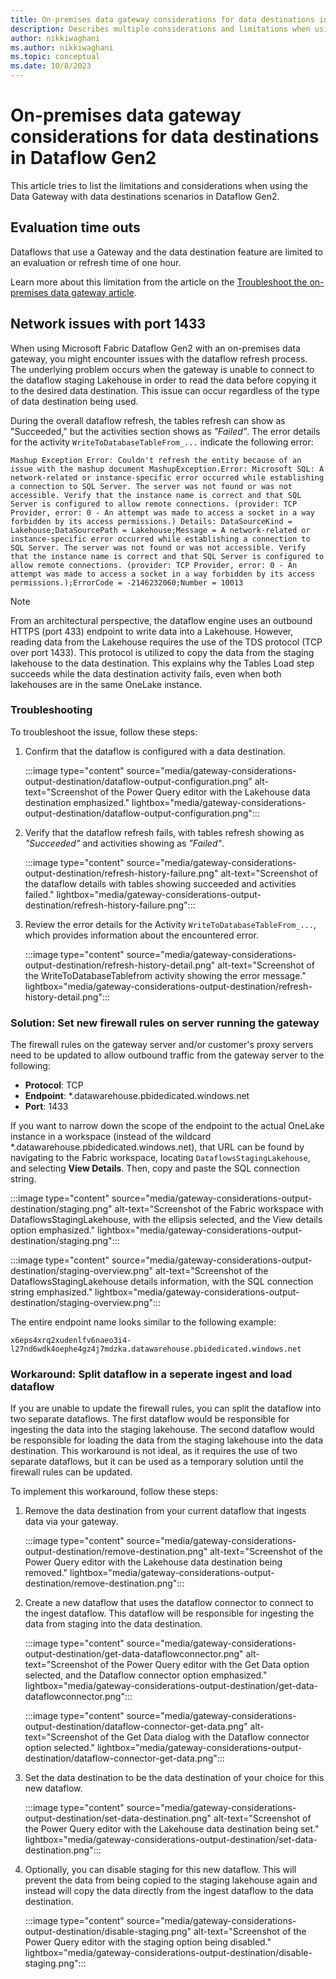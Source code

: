 ```yaml
---
title: On-premises data gateway considerations for data destinations in Dataflow Gen2
description: Describes multiple considerations and limitations when using a data gateway and the data destination feature inside of Dataflow Gen2
author: nikkiwaghani
ms.author: nikkiwaghani
ms.topic: conceptual
ms.date: 10/8/2023
---
```


# On-premises data gateway considerations for data destinations in Dataflow Gen2

This article tries to list the limitations and considerations when using the Data Gateway with data destinations scenarios in Dataflow Gen2.

## Evaluation time outs

Dataflows that use a Gateway and the data destination feature are limited to an evaluation or refresh time of one hour.

Learn more about this limitation from the article on the [Troubleshoot the on-premises data gateway article](/data-integration/gateway/service-gateway-tshoot#limitations-and-considerations).

## Network issues with port 1433

When using Microsoft Fabric Dataflow Gen2 with an on-premises data gateway, you might encounter issues with the dataflow refresh process. The underlying problem occurs when the gateway is unable to connect to the dataflow staging Lakehouse in order to read the data before copying it to the desired data destination. This issue can occur regardless of the type of data destination being used.

During the overall dataflow refresh, the tables refresh can show as "Succeeded," but the activities section shows as *"Failed"*. The error details for the activity `WriteToDatabaseTableFrom_...` indicate the following error:

```Mashup Exception Error: Couldn't refresh the entity because of an issue with the mashup document MashupException.Error: Microsoft SQL: A network-related or instance-specific error occurred while establishing a connection to SQL Server. The server was not found or was not accessible. Verify that the instance name is correct and that SQL Server is configured to allow remote connections. (provider: TCP Provider, error: 0 - An attempt was made to access a socket in a way forbidden by its access permissions.) Details: DataSourceKind = Lakehouse;DataSourcePath = Lakehouse;Message = A network-related or instance-specific error occurred while establishing a connection to SQL Server. The server was not found or was not accessible. Verify that the instance name is correct and that SQL Server is configured to allow remote connections. (provider: TCP Provider, error: 0 - An attempt was made to access a socket in a way forbidden by its access permissions.);ErrorCode = -2146232060;Number = 10013```

>[!NOTE]
>From an architectural perspective, the dataflow engine uses an outbound HTTPS (port 433) endpoint to write data into a Lakehouse. However, reading data from the Lakehouse requires the use of the TDS protocol (TCP over port 1433). This protocol is utilized to copy the data from the staging lakehouse to the data destination. This explains why the Tables Load step succeeds while the data destination activity fails, even when both lakehouses are in the same OneLake instance.

### Troubleshooting

To troubleshoot the issue, follow these steps:

1. Confirm that the dataflow is configured with a data destination.

   :::image type="content" source="media/gateway-considerations-output-destination/dataflow-output-configuration.png" alt-text="Screenshot of the Power Query editor with the Lakehouse data destination emphasized." lightbox="media/gateway-considerations-output-destination/dataflow-output-configuration.png":::

2. Verify that the dataflow refresh fails, with tables refresh showing as *"Succeeded"* and activities showing as *"Failed"*.

   :::image type="content" source="media/gateway-considerations-output-destination/refresh-history-failure.png" alt-text="Screenshot of the dataflow details with tables showing succeeded and activities failed." lightbox="media/gateway-considerations-output-destination/refresh-history-failure.png":::

3. Review the error details for the Activity `WriteToDatabaseTableFrom_...`, which provides information about the encountered error.

   :::image type="content" source="media/gateway-considerations-output-destination/refresh-history-detail.png" alt-text="Screenshot of the WriteToDatabaseTablefrom activity showing the error message." lightbox="media/gateway-considerations-output-destination/refresh-history-detail.png":::

### Solution: Set new firewall rules on server running the gateway

The firewall rules on the gateway server and/or customer's proxy servers need to be updated to allow outbound traffic from the gateway server to the following:

* **Protocol**: TCP
* **Endpoint**: *.datawarehouse.pbidedicated.windows.net
* **Port**: 1433

If you want to narrow down the scope of the endpoint to the actual OneLake instance in a workspace (instead of the wildcard *.datawarehouse.pbidedicated.windows.net), that URL can be found by navigating to the Fabric workspace, locating `DataflowsStagingLakehouse`, and selecting **View Details**. Then, copy and paste the SQL connection string.

:::image type="content" source="media/gateway-considerations-output-destination/staging.png" alt-text="Screenshot of the Fabric workspace with DataflowsStagingLakehouse, with the ellipsis selected, and the View details option emphasized." lightbox="media/gateway-considerations-output-destination/staging.png":::

:::image type="content" source="media/gateway-considerations-output-destination/staging-overview.png" alt-text="Screenshot of the DataflowsStagingLakehouse details information, with the SQL connection string emphasized." lightbox="media/gateway-considerations-output-destination/staging-overview.png":::

The entire endpoint name looks similar to the following example:

`x6eps4xrq2xudenlfv6naeo3i4-l27nd6wdk4oephe4gz4j7mdzka.datawarehouse.pbidedicated.windows.net`

### Workaround: Split dataflow in a seperate ingest and load dataflow

If you are unable to update the firewall rules, you can split the dataflow into two separate dataflows. The first dataflow would be responsible for ingesting the data into the staging lakehouse. The second dataflow would be responsible for loading the data from the staging lakehouse into the data destination. This workaround is not ideal, as it requires the use of two separate dataflows, but it can be used as a temporary solution until the firewall rules can be updated.

To implement this workaround, follow these steps:

1. Remove the data destination from your current dataflow that ingests data via your gateway.

    :::image type="content" source="media/gateway-considerations-output-destination/remove-destination.png" alt-text="Screenshot of the Power Query editor with the Lakehouse data destination being removed." lightbox="media/gateway-considerations-output-destination/remove-destination.png":::

1. Create a new dataflow that uses the dataflow connector to connect to the ingest dataflow. This dataflow will be responsible for ingesting the data from staging into the data destination.

    :::image type="content" source="media/gateway-considerations-output-destination/get-data-dataflowconnector.png" alt-text="Screenshot of the Power Query editor with the Get Data option selected, and the Dataflow connector option emphasized." lightbox="media/gateway-considerations-output-destination/get-data-dataflowconnector.png":::

    :::image type="content" source="media/gateway-considerations-output-destination/dataflow-connector-get-data.png" alt-text="Screenshot of the Get Data dialog with the Dataflow connector option selected." lightbox="media/gateway-considerations-output-destination/dataflow-connector-get-data.png":::

1. Set the data destination to be the data destination of your choice for this new dataflow.

    :::image type="content" source="media/gateway-considerations-output-destination/set-data-destination.png" alt-text="Screenshot of the Power Query editor with the Lakehouse data destination being set." lightbox="media/gateway-considerations-output-destination/set-data-destination.png":::

1. Optionally, you can disable staging for this new dataflow. This will prevent the data from being copied to the staging lakehouse again and instead will copy the data directly from the ingest dataflow to the data destination.

    :::image type="content" source="media/gateway-considerations-output-destination/disable-staging.png" alt-text="Screenshot of the Power Query editor with the staging option being disabled." lightbox="media/gateway-considerations-output-destination/disable-staging.png":::
